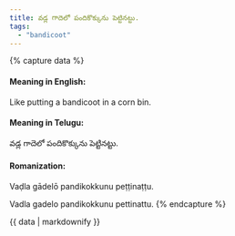 ```yaml
---
title: వడ్ల గాదెలో పందికొక్కును పెట్టినట్టు.
tags:
  - "bandicoot"
---
```


{% capture data %}
#### Meaning in English:
Like putting a bandicoot in a corn bin.

#### Meaning in Telugu:
వడ్ల గాదెలో పందికొక్కును పెట్టినట్టు.

#### Romanization:
Vaḍla gādelō pandikokkunu peṭṭinaṭṭu.

Vadla gadelo pandikokkunu pettinattu.
{% endcapture %}

{{ data | markdownify }}

